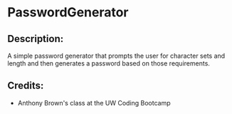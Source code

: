 # PasswordGenerator

## Description:
A simple password generator that prompts the user for character sets and length and then generates a password based on those requirements.

## Credits:
* Anthony Brown's class at the UW Coding Bootcamp

